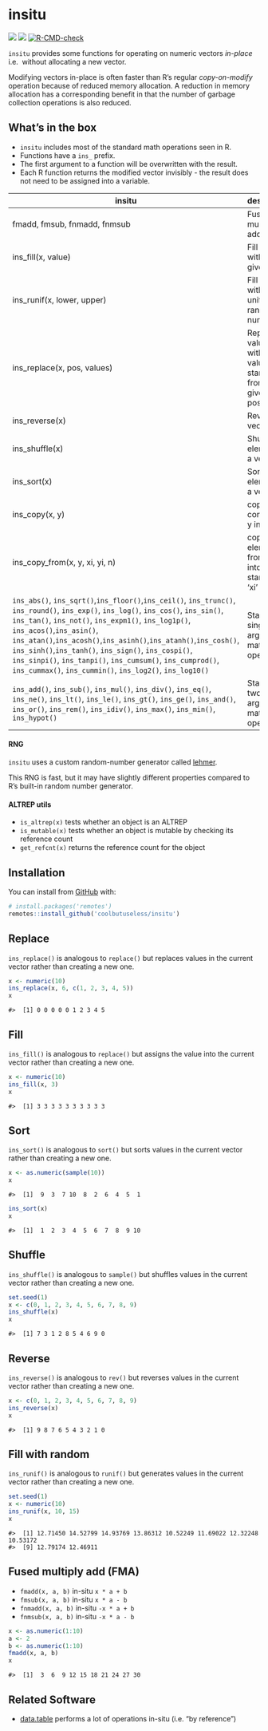 
<!-- README.md is generated from README.Rmd. Please edit that file -->

# insitu

<!-- badges: start -->

![](https://img.shields.io/badge/cool-useless-green.svg)
![](https://img.shields.io/badge/api-unstable-orange.svg)
[![R-CMD-check](https://github.com/coolbutuseless/insitu/actions/workflows/R-CMD-check.yaml/badge.svg)](https://github.com/coolbutuseless/insitu/actions/workflows/R-CMD-check.yaml)
<!-- badges: end -->

`insitu` provides some functions for operating on numeric vectors
*in-place* i.e.  without allocating a new vector.

Modifying vectors in-place is often faster than R’s regular
*copy-on-modify* operation because of reduced memory allocation. A
reduction in memory allocation has a corresponding benefit in that the
number of garbage collection operations is also reduced.

## What’s in the box

- `insitu` includes most of the standard math operations seen in R.
- Functions have a `ins_` prefix.
- The first argument to a function will be overwritten with the result.
- Each R function returns the modified vector invisibly - the result
  does not need to be assigned into a variable.

| insitu | description |
|----|----|
| fmadd, fmsub, fnmadd, fnmsub | Fused multiply add |
| ins_fill(x, value) | Fill vector with the given value |
| ins_runif(x, lower, upper) | Fill vector with uniform random numbers |
| ins_replace(x, pos, values) | Replace values in x with given values starting from the given position |
| ins_reverse(x) | Reverse vector |
| ins_shuffle(x) | Shuffle the elements of a vector |
| ins_sort(x) | Sort the elements of a vector |
| ins_copy(x, y) | copy contents of y into x |
| ins_copy_from(x, y, xi, yi, n) | copy ‘n’ elements from ‘y’ into ‘x’ starting at ‘xi’ and ‘yi’ |
| `ins_abs()`, `ins_sqrt()`,`ins_floor()`,`ins_ceil()`, `ins_trunc()`, `ins_round()`, `ins_exp()`, `ins_log()`, `ins_cos()`, `ins_sin()`, `ins_tan()`, `ins_not()`, `ins_expm1()`, `ins_log1p()`, `ins_acos()`,`ins_asin()`, `ins_atan()`,`ins_acosh()`,`ins_asinh()`,`ins_atanh()`,`ins_cosh()`, `ins_sinh()`,`ins_tanh()`, `ins_sign()`, `ins_cospi()`, `ins_sinpi()`, `ins_tanpi()`, `ins_cumsum()`, `ins_cumprod()`, `ins_cummax()`, `ins_cummin()`, `ins_log2()`, `ins_log10()` | Standard single argument math operations |
| `ins_add()`, `ins_sub()`, `ins_mul()`, `ins_div()`, `ins_eq()`, `ins_ne()`, `ins_lt()`, `ins_le()`, `ins_gt()`, `ins_ge()`, `ins_and()`, `ins_or()`, `ins_rem()`, `ins_idiv()`, `ins_max()`, `ins_min()`, `ins_hypot()` | Standard two-argument math operations |

#### RNG

`insitu` uses a custom random-number generator called
[lehmer](https://lemire.me/blog/2019/03/19/the-fastest-conventional-random-number-generator-that-can-pass-big-crush/).

This RNG is fast, but it may have slightly different properties compared
to R’s built-in random number generator.

#### ALTREP utils

- `is_altrep(x)` tests whether an object is an ALTREP
- `is_mutable(x)` tests whether an object is mutable by checking its
  reference count
- `get_refcnt(x)` returns the reference count for the object

## Installation

You can install from [GitHub](https://github.com/coolbutuseless/insitu)
with:

``` r
# install.packages('remotes')
remotes::install_github('coolbutuseless/insitu')
```

## Replace

`ins_replace()` is analogous to `replace()` but replaces values in the
current vector rather than creating a new one.

``` r
x <- numeric(10)
ins_replace(x, 6, c(1, 2, 3, 4, 5))
x
```

    #>  [1] 0 0 0 0 0 1 2 3 4 5

## Fill

`ins_fill()` is analogous to `replace()` but assigns the value into the
current vector rather than creating a new one.

``` r
x <- numeric(10)
ins_fill(x, 3)
x
```

    #>  [1] 3 3 3 3 3 3 3 3 3 3

## Sort

`ins_sort()` is analogous to `sort()` but sorts values in the current
vector rather than creating a new one.

``` r
x <- as.numeric(sample(10))
x
```

    #>  [1]  9  3  7 10  8  2  6  4  5  1

``` r
ins_sort(x)
x
```

    #>  [1]  1  2  3  4  5  6  7  8  9 10

## Shuffle

`ins_shuffle()` is analogous to `sample()` but shuffles values in the
current vector rather than creating a new one.

``` r
set.seed(1)
x <- c(0, 1, 2, 3, 4, 5, 6, 7, 8, 9)
ins_shuffle(x)
x
```

    #>  [1] 7 3 1 2 8 5 4 6 9 0

## Reverse

`ins_reverse()` is analogous to `rev()` but reverses values in the
current vector rather than creating a new one.

``` r
x <- c(0, 1, 2, 3, 4, 5, 6, 7, 8, 9)
ins_reverse(x)
x
```

    #>  [1] 9 8 7 6 5 4 3 2 1 0

## Fill with random

`ins_runif()` is analogous to `runif()` but generates values in the
current vector rather than creating a new one.

``` r
set.seed(1)
x <- numeric(10)
ins_runif(x, 10, 15)
x
```

    #>  [1] 12.71450 14.52799 14.93769 13.86312 10.52249 11.69022 12.32248 10.53172
    #>  [9] 12.79174 12.46911

## Fused multiply add (FMA)

- `fmadd(x, a, b)` in-situ `x * a + b`
- `fmsub(x, a, b)` in-situ `x * a - b`
- `fnmadd(x, a, b)` in-situ `-x * a + b`
- `fnmsub(x, a, b)` in-situ `-x * a - b`

``` r
x <- as.numeric(1:10)
a <- 2
b <- as.numeric(1:10)
fmadd(x, a, b)
x
```

    #>  [1]  3  6  9 12 15 18 21 24 27 30

## Related Software

- [data.table](https://cran.r-project.org/package=data.table) performs a
  lot of operations in-situ (i.e. “by reference”)
